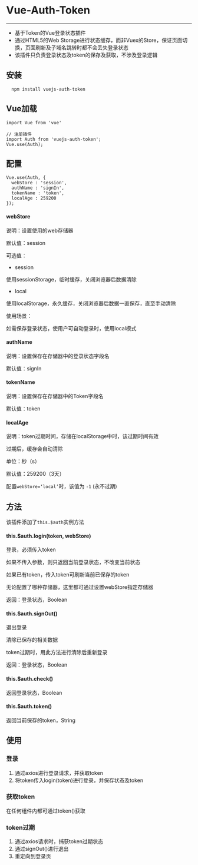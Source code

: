 # Vue-Auth-Token

---

- 基于Token的Vue登录状态插件
- 通过HTML5的Web Storage进行状态缓存，而非Vuex的Store，保证页面切换，页面刷新及子域名跳转时都不会丢失登录状态
- 该插件只负责登录状态及token的保存及获取，不涉及登录逻辑

## 安装

~~~
  npm install vuejs-auth-token
~~~

## Vue加载

~~~
import Vue from 'vue'

// 注册插件
import Auth from 'vuejs-auth-token';
Vue.use(Auth);
~~~

## 配置

~~~
Vue.use(Auth, {
  webStore : 'session',
  authName : 'signIn',
  tokenName : 'token',
  localAge : 259200
});
~~~

#### webStore

说明：设置使用的web存储器

默认值：session

可选值：
- session

使用sessionStorage，临时缓存，关闭浏览器后数据清除

- local

使用localStorage，永久缓存，关闭浏览器后数据一直保存，直至手动清除

使用场景：

如需保存登录状态，使用户可自动登录时，使用local模式

#### authName

说明：设置保存在存储器中的登录状态字段名

默认值：signIn

#### tokenName

说明：设置保存在存储器中的Token字段名

默认值：token

#### localAge

说明：token过期时间，存储在localStorage中时，该过期时间有效

过期后，缓存会自动清除

单位：秒（s）

默认值：259200（3天）

配置`webStore=‘local’`时，该值为 `-1` (永不过期)

## 方法

该插件添加了` this.$auth `实例方法

#### this.$auth.login(token, webStore)

登录，必须传入token

如果不传入参数，则只返回当前登录状态，不改变当前状态

如果已有token，传入token可刷新当前已保存的token

无论配置了哪种存储器，这里都可通过设置webStore指定存储器

返回：登录状态，Boolean

#### this.$auth.signOut()

退出登录

清除已保存的相关数据

token过期时，用此方法进行清除后重新登录

返回：登录状态，Boolean

#### this.$auth.check()

返回登录状态，Boolean

#### this.$auth.token()

返回当前保存的token，String

## 使用

### 登录

1. 通过axios进行登录请求，并获取token
2. 将token传入login(token)进行登录，并保存状态及token

### 获取token

在任何组件内都可通过token()获取

### token过期

1. 通过axios请求时，捕获token过期状态
2. 通过signOut()进行退出
3. 重定向到登录页